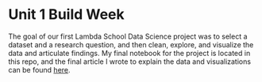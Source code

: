 # Unit 1 Build Week

The goal of our first Lambda School Data Science project was to select a dataset and a research question, and then clean, explore, and visualize the data and articulate findings. My final notebook for the project is located in this repo, and the final article I wrote to explain the data and visualizations can be found [here](https://medium.com/@lori.schlatter/what-correlates-with-an-employee-wanting-to-leave-the-job-cde7249f74a).
